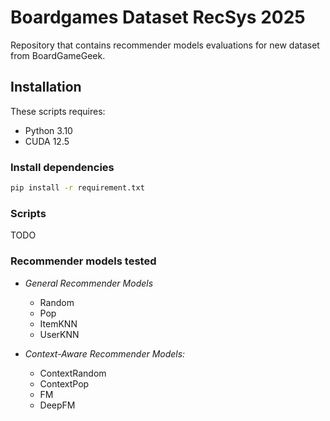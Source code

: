 # Boardgames Dataset RecSys 2025

Repository that contains recommender models evaluations for new dataset from BoardGameGeek.

## Installation

These scripts requires:

- Python 3.10
- CUDA 12.5

### Install dependencies

```bash
pip install -r requirement.txt
```

### Scripts

TODO

### Recommender models tested

- *General Recommender Models*
  - Random
  - Pop
  - ItemKNN
  - UserKNN

- *Context-Aware Recommender Models:*
  - ContextRandom
  - ContextPop
  - FM
  - DeepFM
